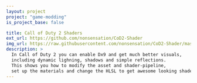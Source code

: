 ```yaml
---
layout: project
project: "game-modding"
is_project_base: false

title: Call of Duty 2 Shaders
ext_url: https://github.com/nonsensation/CoD2-Shader
img_url: https://raw.githubusercontent.com/nonsensation/CoD2-Shader/master/gold.gif
description: >
  In Call of Duty 2 you can enable Dx9 and get much better visuals,
  including dynamic lighning, shadows and simple reflections.
  This shows you how to modify the asset and shader-pipeline,
  set up the materials and change the HLSL to get awesome looking shaders ingame.
---
```

